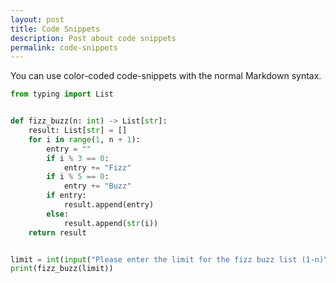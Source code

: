 ```yaml
---
layout: post
title: Code Snippets
description: Post about code snippets
permalink: code-snippets
---
```


You can use color-coded code-snippets with the normal Markdown syntax.

````python
from typing import List


def fizz_buzz(n: int) -> List[str]:
    result: List[str] = []
    for i in range(1, n + 1):
        entry = ""
        if i % 3 == 0:
            entry += "Fizz"
        if i % 5 == 0:
            entry += "Buzz"
        if entry:
            result.append(entry)
        else:
            result.append(str(i))
    return result


limit = int(input("Please enter the limit for the fizz buzz list (1-n)\n: "))
print(fizz_buzz(limit))
````
